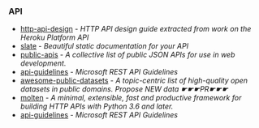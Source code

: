 ### API

- [http-api-design](https://github.com/interagent/http-api-design) - _HTTP API design guide extracted from work on the Heroku Platform API_
- [slate](https://github.com/lord/slate) - _Beautiful static documentation for your API_
- [public-apis](https://github.com/toddmotto/public-apis) - _A collective list of public JSON APIs for use in web development._
- [api-guidelines](https://github.com/Microsoft/api-guidelines) - _Microsoft REST API Guidelines_
- [awesome-public-datasets](https://github.com/awesomedata/awesome-public-datasets) - _A topic-centric list of high-quality open datasets in public domains. Propose NEW data ☛☛☛PR☛☛☛_
- [molten](https://github.com/Bogdanp/molten) - _A minimal, extensible, fast and productive framework for building HTTP APIs with Python 3.6 and later._
- [api-guidelines](https://github.com/Microsoft/api-guidelines/blob/vNext/Guidelines.md#1-abstract) - _Microsoft REST API Guidelines_
